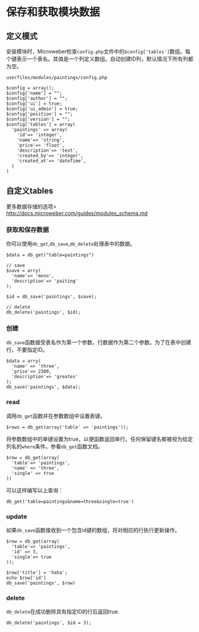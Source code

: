 # 保存和获取模块数据


## 定义模式

安装模块时，Microweber检查`config.php`文件中的`$config['tables']`数组。每个键表示一个表名。其值是一个列定义数组。自动创建ID列，默认情况下所有列都为空。

`userfiles/modules/paintings/config.php`

```
$config = array();
$config['name'] = "";
$config['author'] = "";
$config['ui'] = true;
$config['ui_admin'] = true;
$config['position'] = "";
$config['version'] = "";
$config['tables'] = array(
  'paintings' => array(
    'id'=> 'integer',
    'name'=> 'string',
    'price'=> 'float',
    'description'=> 'text',
    'created_by'=> 'integer',
    'created_at'=> 'dateTime',
  )
)

```

## 自定义tables

更多数据存储的选项> http://docs.microweber.com/guides/modules_schema.md

### 获取和保存数据

你可以使用`db_get`,`db_save`,`db_delete`处理表中的数据。

```
$data = db_get("table=paintings")

// save
$save = arry(
  'name'=> 'mono',
  'description'=> 'paiting'
);

$id = db_save('paintings', $save);

// delete
db_delete('paintings', $id);
```

### 创建

`db_save`函数接受表名作为第一个参数，行数据作为第二个参数。为了在表中创建行，不要指定ID。
```
$data = arry(
  'name' => 'three',
  'price'=> 2300,
  'description'=> 'greates'
);
db_save('paintings', $data);
```


### read

调用`db_get`函数并在参数数组中设置表键。

```
$rows = db_get(array('table' => 'paintings'));
```

将参数数组中的单键设置为true，以便函数返回单行。任何保留键名都被视为给定列名的`where`条件。参看`db_get`函数文档。

```
$row = db_get(array(
  'table'=> 'paintings',
  'name' => 'three',
  'single' => true
))

```
可以这样编写以上查询：

```
db_get('table=paintings&name=three&single=true')
```

### update

如果`db_save`函数接收到一个包含id键的数组，将对相应的行执行更新操作。

```
$row = db_get(array(
  'table'=> 'paintings',
  'id' => 3,
  'single'=> true
));

$row['title'] = 'haha';
echo $row['id']
db_save('paintings', $row)

```

### delete

`db_delete`在成功删除具有指定ID的行后返回true.

```
db_delete('paintings', $id = 3);
```










